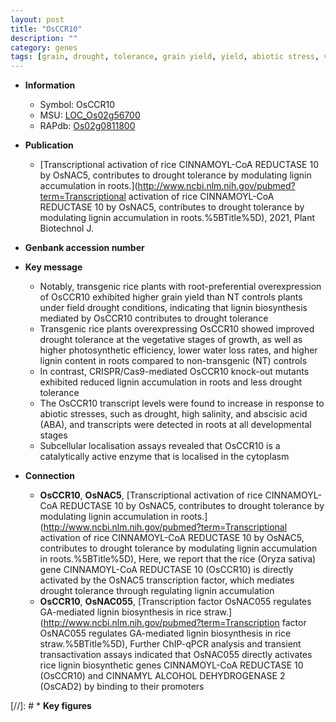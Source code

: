 ```yaml
---
layout: post
title: "OsCCR10"
description: ""
category: genes
tags: [grain, drought, tolerance, grain yield, yield, abiotic stress, vegetative, drought tolerance, cytoplasm, biotic stress, abscisic acid, lignin, lignin biosynthesis, water loss]
---
```


* **Information**  
    + Symbol: OsCCR10  
    + MSU: [LOC_Os02g56700](http://rice.uga.edu/cgi-bin/ORF_infopage.cgi?orf=LOC_Os02g56700)  
    + RAPdb: [Os02g0811800](https://rapdb.dna.affrc.go.jp/locus/?name=Os02g0811800)  

* **Publication**  
    + [Transcriptional activation of rice CINNAMOYL-CoA REDUCTASE 10 by OsNAC5, contributes to drought tolerance by modulating lignin accumulation in roots.](http://www.ncbi.nlm.nih.gov/pubmed?term=Transcriptional activation of rice CINNAMOYL-CoA REDUCTASE 10 by OsNAC5, contributes to drought tolerance by modulating lignin accumulation in roots.%5BTitle%5D), 2021, Plant Biotechnol J.

* **Genbank accession number**  

* **Key message**  
    + Notably, transgenic rice plants with root-preferential overexpression of OsCCR10 exhibited higher grain yield than NT controls plants under field drought conditions, indicating that lignin biosynthesis mediated by OsCCR10 contributes to drought tolerance
    + Transgenic rice plants overexpressing OsCCR10 showed improved drought tolerance at the vegetative stages of growth, as well as higher photosynthetic efficiency, lower water loss rates, and higher lignin content in roots compared to non-transgenic (NT) controls
    + In contrast, CRISPR/Cas9-mediated OsCCR10 knock-out mutants exhibited reduced lignin accumulation in roots and less drought tolerance
    + The OsCCR10 transcript levels were found to increase in response to abiotic stresses, such as drought, high salinity, and abscisic acid (ABA), and transcripts were detected in roots at all developmental stages
    + Subcellular localisation assays revealed that OsCCR10 is a catalytically active enzyme that is localised in the cytoplasm

* **Connection**  
    + __OsCCR10__, __OsNAC5__, [Transcriptional activation of rice CINNAMOYL-CoA REDUCTASE 10 by OsNAC5, contributes to drought tolerance by modulating lignin accumulation in roots.](http://www.ncbi.nlm.nih.gov/pubmed?term=Transcriptional activation of rice CINNAMOYL-CoA REDUCTASE 10 by OsNAC5, contributes to drought tolerance by modulating lignin accumulation in roots.%5BTitle%5D),  Here, we report that the rice (Oryza sativa) gene CINNAMOYL-CoA REDUCTASE 10 (OsCCR10) is directly activated by the OsNAC5 transcription factor, which mediates drought tolerance through regulating lignin accumulation
    + __OsCCR10__, __OsNAC055__, [Transcription factor OsNAC055 regulates GA-mediated lignin biosynthesis in rice straw.](http://www.ncbi.nlm.nih.gov/pubmed?term=Transcription factor OsNAC055 regulates GA-mediated lignin biosynthesis in rice straw.%5BTitle%5D),  Further ChIP-qPCR analysis and transient transactivation assays indicated that OsNAC055 directly activates rice lignin biosynthetic genes CINNAMOYL-CoA REDUCTASE 10 (OsCCR10) and CINNAMYL ALCOHOL DEHYDROGENASE 2 (OsCAD2) by binding to their promoters

[//]: # * **Key figures**  


